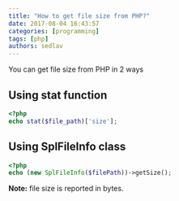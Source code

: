 ```yaml
---
title: "How to get file size from PHP?"
date: 2017-08-04 16:43:57
categories: [programming]
tags: [php]
authors: sedlav
---
```


You can get file size from PHP in 2 ways

## Using stat function

```php
<?php
echo stat($file_path)['size'];
```

## Using SplFileInfo class

```php
<?php
echo (new SplFileInfo($filePath))->getSize();
```

**Note:** file size is reported in bytes.
